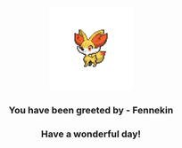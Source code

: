 <p align="center">
    <img src="https://raw.githubusercontent.com/PokeAPI/sprites/master/sprites/pokemon/653.png" width="150" height="150">
</p>
<h3 align="center">You have been greeted by - <b>Fennekin</b></h3>
<h3 align="center">Have a wonderful day!</h3>
